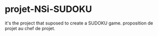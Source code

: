 # projet-NSi-SUDOKU
it's the project that suposed to create a SUDOKU game.
proposition de projet au chef de projet.
